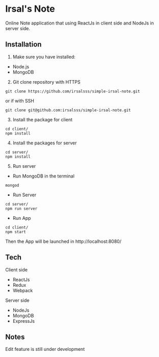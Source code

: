 # Irsal's Note
Online Note application that using ReactJs in client side and NodeJs in server side.

## Installation
1. Make sure you have installed:
- Node.js
- MongoDB

2. Git clone repository with HTTPS

```
git clone https://github.com/irsalsss/simple-irsal-note.git
```
or if with SSH 

```
git clone git@github.com:irsalsss/simple-irsal-note.git
```

3. Install the package for client
```
cd client/
npm install
```

4. Install the packages for server
```
cd server/
npm install
```

5. Run server
- Run MongoDB in the terminal
```
mongod
```

- Run Server
```
cd server/
npm run server
```

- Run App
```
cd client/
npm start
```

Then the App will be launched in http://localhost:8080/

## Tech

Client side
- ReactJs
- Redux
- Webpack

Server side
- NodeJs
- MongoDB
- ExpressJs

## Notes
Edit feature is still under development
